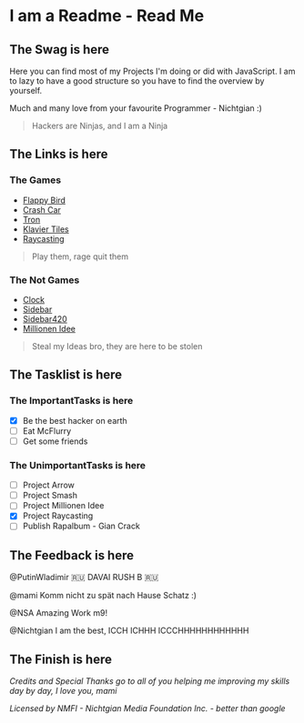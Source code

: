 ﻿# I am a Readme - Read Me

## The Swag is here

Here you can find most of my Projects I'm doing or did with JavaScript. I am to lazy to have a good structure so you have to find the overview by yourself.

Much and many love from your favourite Programmer - Nichtgian :)

> Hackers are Ninjas, and I am a Ninja

## The Links is here

### The Games

- [Flappy Bird](https://nichtgian.github.io/Outdated/Games/Fleppy%20Bird/)
- [Crash Car](https://nichtgian.github.io/Outdated/Games/2dCar/)
- [Tron](https://nichtgian.github.io/Outdated/Games/Tron/Tron%20Güsl/Tron%20-%20Kopie/file/local.html)
- [Klavier Tiles](https://nichtgian.github.io/Outdated/Games/piano/)
- [Raycasting](https://nichtgian.github.io/Outdated/Games/Raycasting/)

> Play them, rage quit them

### The Not Games

- [Clock](https://nichtgian.github.io/Outdated/Components/clock/)
- [Sidebar](https://nichtgian.github.io/Outdated/Components/sidebar/home.html)
- [Sidebar420](https://nichtgian.github.io/Outdated/Components/Material%20Components/Sidebar%20-%20Slide%20in%20from%20Left/)
- [Millionen Idee](https://nichtgian.github.io/Outdated/Components/Millionen%20Idee/)

> Steal my Ideas bro, they are here to be stolen

## The Tasklist is here

### The ImportantTasks is here

- [x] Be the best hacker on earth
- [ ] Eat McFlurry
- [ ] Get some friends

### The UnimportantTasks is here

- [ ] Project Arrow
- [ ] Project Smash
- [ ] Project Millionen Idee
- [x] Project Raycasting
- [ ] Publish Rapalbum -  Gian Crack

## The Feedback is here

@PutinWladimir :ru: DAVAI RUSH B :ru:

@mami Komm nicht zu spät nach Hause Schatz :)

@NSA Amazing Work m9!

@Nichtgian I am the best, ICCH ICHHH ICCCHHHHHHHHHHHH

## The Finish is here

*Credits and Special Thanks  go to all of you helping me improving my skills day by day, I love you, mami*

*Licensed by NMFI - Nichtgian Media Foundation Inc. - better than google*
